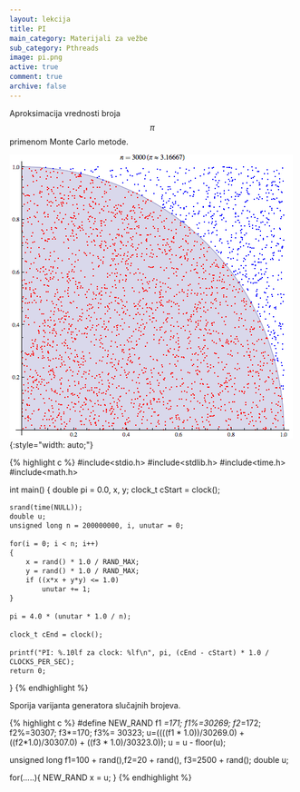 ```yaml
---
layout: lekcija
title: PI
main_category: Materijali za vežbe
sub_category: Pthreads
image: pi.png
active: true
comment: true
archive: false
---
```


Aproksimacija vrednosti broja $$ \pi $$ primenom Monte Carlo metode.

![By CaitlinJo [CC BY 3.0 (http://creativecommons.org/licenses/by/3.0)], via Wikimedia Commons](/assets/os2/montecarlo.gif "By CaitlinJo [CC BY 3.0 (http://creativecommons.org/licenses/by/3.0)], via Wikimedia Commons"){:style="width: auto;"}

{% highlight c %}
#include<stdio.h>
#include<stdlib.h>
#include<time.h>
#include<math.h>

int main()
{
    double pi = 0.0, x, y;
    clock_t cStart = clock();

    srand(time(NULL));
    double u;
    unsigned long n = 200000000, i, unutar = 0;

    for(i = 0; i < n; i++)
    {
        x = rand() * 1.0 / RAND_MAX;
        y = rand() * 1.0 / RAND_MAX;
        if ((x*x + y*y) <= 1.0)
            unutar += 1;
    }

    pi = 4.0 * (unutar * 1.0 / n);

    clock_t cEnd = clock();

    printf("PI: %.10lf za clock: %lf\n", pi, (cEnd - cStart) * 1.0 / CLOCKS_PER_SEC);
    return 0;
}
{% endhighlight %}

Sporija varijanta generatora slučajnih brojeva.

{% highlight c %}
#define NEW_RAND f1 *=171; f1%=30269; f2*=172; f2%=30307; f3*=170; f3%= 30323; u=((((f1 * 1.0))/30269.0)  + ((f2*1.0)/30307.0)  + ((f3 * 1.0)/30323.0)); u = u - floor(u);

unsigned long f1=100 + rand(),f2=20  + rand(), f3=2500 + rand();
double u;

for(.....){
   NEW_RAND
   x = u;
}
{% endhighlight %}
